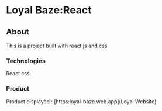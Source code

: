 # Loyal Baze:React

## About

This is a project built with react js and css

### Technologies
React
css

### Product
Product displayed : [https:loyal-baze.web.app](Loyal Website)
